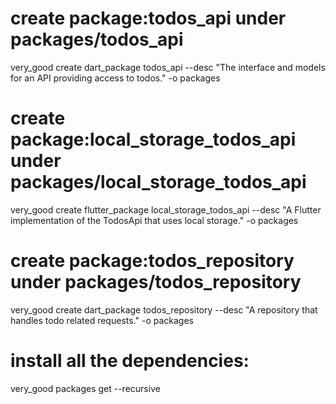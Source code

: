 # create package:todos_api under packages/todos_api
very_good create dart_package todos_api --desc "The interface and models for an API providing access to todos." -o packages

# create package:local_storage_todos_api under packages/local_storage_todos_api
very_good create flutter_package local_storage_todos_api --desc "A Flutter implementation of the TodosApi that uses local storage." -o packages

# create package:todos_repository under packages/todos_repository
very_good create dart_package todos_repository --desc "A repository that handles todo related requests." -o packages

# install all the dependencies:
very_good packages get --recursive